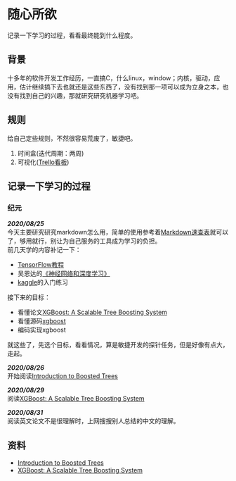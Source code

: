 # 随心所欲
记录一下学习的过程，看看最终能到什么程度。
## 背景
十多年的软件开发工作经历，一直搞C，什么linux，window；内核，驱动，应用，估计继续搞下去也就还是这些东西了，没有找到那一项可以成为立身之本，也没有找到自己的兴趣，那就研究研究机器学习吧。
## 规则
给自己定些规则，不然很容易荒废了，敏捷吧。
  1. 时间盒(迭代周期：两周)
  2. 可视化([Trello看板](https://trello.com/b/1JW60U5y/%E6%9C%BA%E5%99%A8%E5%AD%A6%E4%B9%A0)) 

## 记录一下学习的过程
### 纪元 
***2020/08/25***  
今天主要研究研究markdown怎么用，简单的使用参考着[Markdown速查表](https://www.markdown.xyz/cheat-sheet/)就可以了，够用就行，别让为自己服务的工具成为学习的负担。  
前几天学的内容补记一下：
  - [TensorFlow教程](https://tensorflow.google.cn/tutorials)
  - 吴恩达的[《神经网络和深度学习》](https://mooc.study.163.com/course/2001281002?tid=2403023003&_trace_c_p_k2_=347da90f15b246a68ca8ae210d779b7b#/info)
  - [kaggle](https://www.kaggle.com/)的入门练习  

接下来的目标：
  - 看懂论文[XGBoost: A Scalable Tree Boosting System](https://arxiv.org/pdf/1603.02754.pdf)
  - 看懂源码[xgboost](https://github.com/dmlc/xgboost)
  - 编码实现xgboost  

就这些了，先选个目标，看看情况，算是敏捷开发的探针任务，但是好像有点大，走起。

***2020/08/26***  
开始阅读[Introduction to Boosted Trees](https://homes.cs.washington.edu/~tqchen/pdf/BoostedTree.pdf)

***2020/08/29***  
阅读[XGBoost: A Scalable Tree Boosting System](https://arxiv.org/pdf/1603.02754.pdf)  

***2020/08/31***  
阅读英文论文不是很理解时，上网搜搜别人总结的中文的理解。  

## 资料
- [Introduction to Boosted Trees](https://homes.cs.washington.edu/~tqchen/pdf/BoostedTree.pdf) 
- [XGBoost: A Scalable Tree Boosting System](https://arxiv.org/pdf/1603.02754.pdf)
